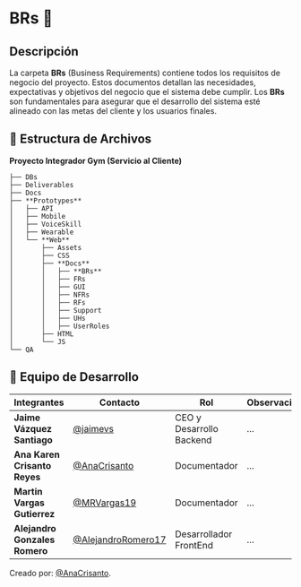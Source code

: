 #  **BRs** 📘

##  Descripción
La carpeta **BRs** (Business Requirements) contiene todos los requisitos de negocio del proyecto. Estos documentos detallan las necesidades, expectativas y objetivos del negocio que el sistema debe cumplir. Los **BRs** son fundamentales para asegurar que el desarrollo del sistema esté alineado con las metas del cliente y los usuarios finales.


## 📁 **Estructura de Archivos**
**Proyecto Integrador Gym (Servicio al Cliente)**
```plaintext
├── DBs
├── Deliverables
├── Docs
├── **Prototypes**
│   ├── API
│   ├── Mobile
│   ├── VoiceSkill
│   ├── Wearable
│   └── **Web**
│       ├── Assets
│       ├── CSS
│       ├── **Docs**
│       │   ├── **BRs**
│       │   ├── FRs
│       │   ├── GUI
│       │   ├── NFRs
│       │   ├── RFs
│       │   ├── Support
│       │   ├── UHs
│       │   ├── UserRoles
│       ├── HTML
│       └── JS
└── QA
```

## 👥 **Equipo de Desarrollo**

| Integrantes                   | Contacto                                                   | Rol                             | Observaciones |
| ----------------------------- | ---------------------------------------------------------- | ------------------------------- | ------------- |
| **Jaime Vázquez Santiago**    | [@jaimevs](https://github.com/jaimevs)                     | CEO y Desarrollo Backend    | ...           |
| **Ana Karen Crisanto Reyes** | [@AnaCrisanto](https://github.com/AnaCrisanto)             | Documentador                    | ...           |
| **Martin Vargas Gutierrez**   | [@MRVargas19](https://github.com/MRVargas19)               | Documentador                    | ...           |
| **Alejandro Gonzales Romero** | [@AlejandroRomero17](https://github.com/AlejandroRomero17) | Desarrollador FrontEnd           | ...           |

Creado por: [@AnaCrisanto](https://github.com/AnaCrisanto).

